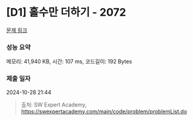 # [D1] 홀수만 더하기 - 2072 

[문제 링크](https://swexpertacademy.com/main/code/problem/problemDetail.do?contestProbId=AV5QSEhaA5sDFAUq) 

### 성능 요약

메모리: 41,940 KB, 시간: 107 ms, 코드길이: 192 Bytes

### 제출 일자

2024-10-28 21:44



> 출처: SW Expert Academy, https://swexpertacademy.com/main/code/problem/problemList.do